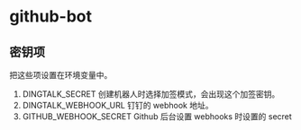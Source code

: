 # github-bot

## 密钥项

把这些项设置在环境变量中。

1. DINGTALK_SECRET
   创建机器人时选择加签模式，会出现这个加签密钥。
2. DINGTALK_WEBHOOK_URL
   钉钉的 webhook 地址。
3. GITHUB_WEBHOOK_SECRET
   Github 后台设置 webhooks 时设置的 secret